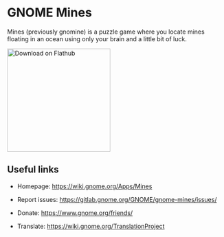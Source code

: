 # GNOME Mines

Mines (previously gnomine) is a puzzle game where you locate mines floating in an ocean using only your brain and a little bit of luck.

<a href='https://flathub.org/apps/details/org.gnome.Mines'><img width='240' alt='Download on Flathub' src='https://flathub.org/assets/badges/flathub-badge-i-en.png'/></a>

## Useful links

- Homepage: <https://wiki.gnome.org/Apps/Mines>

- Report issues: <https://gitlab.gnome.org/GNOME/gnome-mines/issues/>

- Donate: <https://www.gnome.org/friends/>

- Translate: <https://wiki.gnome.org/TranslationProject>
